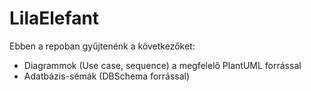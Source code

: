 # LilaElefant
Ebben a repoban gyűjtenénk a következőket:
* Diagrammok (Use case, sequence) a megfelelő PlantUML forrással
* Adatbázis-sémák (DBSchema forrással)
